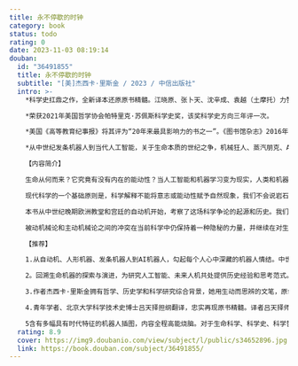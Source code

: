```yaml
---
title: 永不停歇的时钟
category: book
status: todo
rating: 0
date: 2023-11-03 08:19:14
douban:
  id: "36491855"
  title: 永不停歇的时钟
  subtitle: "[美]杰西卡·里斯金 / 2023 / 中信出版社"
  intro: >-
    *科学史扛鼎之作，全新译本还原原书精髓。江晓原、张卜天、沈辛成、袁越（土摩托）力赞阅读

    *荣获2021年美国哲学协会帕特里克·苏佩斯科学史奖，该奖科学史方向三年评一次。

    *美国《高等教育纪事报》将其评为“20年来最具影响力的书之一”。《图书馆杂志》2016年畅销书名单，亚马逊2016年三、四月销售榜首。

    *从中世纪发条机器人到当代人工智能，关于生命本质的世纪之争，机械狂人、蒸汽朋克、AI探索者们的宝藏之书

    【内容简介】

    生命从何而来？它究竟有没有内在的能动性？当人工智能和机器学习变为现实，人类和机器的边界又在哪里？

    现代科学的一个基础原则是，科学解释不能将意志或能动性赋予自然现象，我们不会说岩石掉落是因为要寻找地心，水蒸气上升是因为要靠近天空。自17世纪中期机械论作为现代科学的核心范式以来，整个世界被视为一台机器，禁用能动性的原则也扩展至对生命现象的解释。然而，这一原则伴随着两种相互竞争的生命模型，引发了一场持续四个世纪的争论：生命究竟是由外力驱动的被动的钟表，还是主动的、永不停歇的时钟。

    本书从中世纪晚期欧洲教堂和宫廷的自动机开始，考察了这场科学争论的起源和历史。我们将一路看到飞翔的机械天使、会排便的机械鸭、会“编程”写字的机械小男孩、会下棋的机器“土耳其人”，以及弗兰肯斯坦的怪物的诞生等，能工巧匠和科学家们试图从各种荒诞的人造机器中寻找生命的能动性产生于何处。同时，以被动机械论为代表的笛卡儿和以主动机械论为代表的莱布尼茨，都赢得了各自的追随者，这不仅影响了拉马克、达尔文、魏斯曼、道金斯等各时代中人，还推动了进化论、控制论、有机论、认知科学、人工智能等领域的研究和发展，在社会文化环境的联动下，一幅气势磅礴、方兴未艾的现代科学图景铺展开来。

    被动机械论和主动机械论之间的冲突在当前科学中仍保持着一种隐秘的力量，并继续在对生命本质的探索中发挥作用。里斯金通过这段历史的回顾，证明了历史理解对于科学思考的重要性。了解现代科学的历史，不仅可以重启之前被摒弃的思考方式，还为我们认知当下、想象未来提供更多可能性。

    【推荐】

    1.从自动机、人形机器、发条机器人到AI机器人，勾起每个人心中深藏的机器人情结。中世纪教堂的机械天使，宫廷花园的自动机喷泉，雅凯-德罗兹的初代“编程”写字小男孩儿，沃康松的长笛手、肯佩伦的土耳其下棋机器人……几百年来风靡于世的机器人，其精湛的技艺、奇巧的造型和功用，曾让欧洲宫廷贵族和普通人都着迷发狂，即使今人看到也仍叹为观止。

    2。回溯生命机器的探索与演进，为研究人工智能、未来人机共处提供历史经验和思考范式。围绕机械论与能动性问题，对几个世纪以来的生命本质探索史进行了细致梳理，这不仅会颠覆我们对现代科学建构的固有认知，还将成为我们理解当下生命科学、认知科学、人工智能、机器人学等前沿问题的思考利器。

    3.作者杰西卡·里斯金拥有哲学、历史学和科学研究综合背景，她用生动而思辨的文笔，原创性地将一手资料、学界往来通信和文献档案熔融一炉，顺着生命本源问题的脉络，展开这场“长达四个世纪的争论”。用历史的方式反思科学，不仅会拓展现代科学的发展图景，也将革新原有的思考方式。

    4.青年学者、北京大学科学技术史博士吕天择担纲翻译，忠实再现原书精髓。译者吕天择师从吴国盛，专门研究中世纪以来的技术革命和钟表宇宙观，翻译严谨扎实，并经过反复校正，为读者带来高质量输出的全新翻译。

    5含有多幅具有时代特征的机器人插图，内容全程高能烧脑。对于生命科学、科学史、科学哲学、认知科学、机器人学以及交叉学科领域的读者和研究者来说，它的内容足够条理和富有洞见。对于普通读者来说，切入方式开门见山，叙事生动流畅，门外汉也可尽情领略妙趣横生的故事和科学探索的魅力。
  rating: 8.9
  cover: https://img9.doubanio.com/view/subject/l/public/s34652896.jpg
  link: https://book.douban.com/subject/36491855/
---
```


